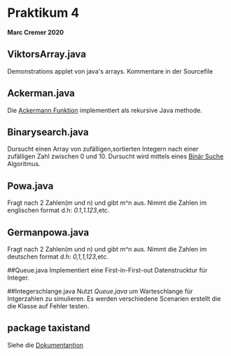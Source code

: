 # Praktikum 4
**Marc Cremer 2020**

## ViktorsArray.java
Demonstrations applet von java's arrays.
Kommentare in der Sourcefile

## Ackerman.java
Die [Ackermann Funktion](https://de.wikipedia.org/wiki/Ackermannfunktion "wikipedia von Ackermann") implementiert als rekursive Java methode.

## Binarysearch.java
Dursucht einen Array von zufälligen,sortierten Integern nach einer zufälligen Zahl zwischen 0 und 10.
Dursucht wird mittels eines [Binär Suche](https://de.wikipedia.org/wiki/Bin%C3%A4re_Suche) Algoritmus.

## Powa.java
Fragt nach 2 Zahlen(m und n) und gibt m^n aus.
Nimmt die Zahlen im englischen format d.h:
*0.1*,*1.123*,etc.

## Germanpowa.java
Fragt nach 2 Zahlen(m und n) und gibt m^n aus.
Nimmt die Zahlen im deutschen format d.h:
*0,1*,*1,123*,etc.

##Queue.java
Implementiert eine First-in-First-out Datenstrucktur für Integer.

##Integerschlange.java
Nutzt *Queue.java* um Warteschlange für Intgerzahlen zu simulieren.
Es werden verschiedene Scenarien erstellt die die Klasse auf Fehler testen.

## package taxistand
Siehe die [Dokumentantion](dev/docs/index.html)